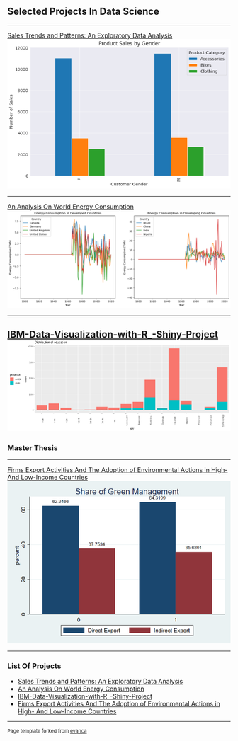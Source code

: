 ## Selected Projects In Data Science

---

[Sales Trends and Patterns: An Exploratory Data Analysis](http://jovian.com/albertraphael96/zerotopandas-course-project)
<img src="images/customer%20Gernder.png?raw=true"/>

---

[An Analysis On World Energy Consumption](https://jovian.com/albertraphael96/world-energy-consumption)
<img src="images/energy%20consumption%20by%20countries.png?raw=true"/>

---

[IBM-Data-Visualization-with-R_-Shiny-Project](https://arif-yetik.shinyapps.io/Final_Assignments/)
<img src="images/education%20distribution%20image%20R.png?raw=true"/>
---
### Master Thesis
---
[Firms Export Activities And The Adoption of Environmental Actions in High- And Low-Income Countries](/pdf/Firms%20Export%20Activities%20And%20The%20Adoption%20of%20Environmental%20Actions%20in%20High.pdf)
<img src="images/Figure 1 Share of Green Management By Direct & Indirect Export.png?raw=true"/>

---

### List Of Projects

- [Sales Trends and Patterns: An Exploratory Data Analysis](https://jovian.com/albertraphael96/zerotopandas-course-project)
- [An Analysis On World Energy Consumption](https://jovian.com/albertraphael96/world-energy-consumption)
- [IBM-Data-Visualization-with-R_-Shiny-Project](https://arif-yetik.shinyapps.io/Final_Assignments/)
- [Firms Export Activities And The Adoption of Environmental Actions in High- And Low-Income Countries](/pdf/Firms%20Export%20Activities%20And%20The%20Adoption%20of%20Environmental%20Actions%20in%20High.pdf)


---

<p style="font-size:11px">Page template forked from <a href="https://github.com/evanca/quick-portfolio">evanca</a></p>
<!-- Remove above link if you don't want to attibute -->
